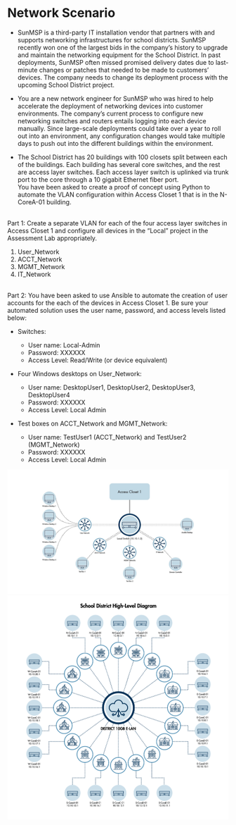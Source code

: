 # Network Scenario

- SunMSP is a third-party IT installation vendor that partners with and supports networking infrastructures for school districts. SunMSP recently won one of the largest bids in the company’s history to upgrade and maintain the networking equipment for the School District. In past deployments, SunMSP often missed promised delivery dates due to last-minute changes or patches that needed to be made to customers’ devices. The company needs to change its deployment process with the upcoming School District project. 

- You are a new network engineer for SunMSP who was hired to help accelerate the deployment of networking devices into customer environments. The company’s current process to configure new networking switches and routers entails logging into each device manually. Since large-scale deployments could take over a year to roll out into an environment, any configuration changes would take multiple days to push out into the different buildings within the environment. 

- The School District has 20 buildings with 100 closets split between each of the buildings. Each building has several core switches, and the rest are access layer switches. Each access layer switch is uplinked via trunk port to the core through a 10 gigabit Ethernet fiber port.  
You have been asked to create a proof of concept using Python to automate the VLAN configuration within Access Closet 1 that is in the N-CoreA-01 building. <br><br>

Part 1:
Create a separate VLAN for each of the four access layer switches in Access Closet 1 and configure all devices in the “Local” project in the Assessment Lab appropriately.  

1.	User_Network
2.	ACCT_Network
3.	MGMT_Network
4.	IT_Network
<br>
Part 2:
You have been asked to use Ansible to automate the creation of user accounts for the each of the devices in Access Closet 1. Be sure your automated solution uses the user name, password, and access levels listed below:

- Switches: 
  - User name: Local-Admin
  - Password: XXXXXX
  - Access Level: Read/Write (or device equivalent)

- Four Windows desktops on User_Network:
  - User name: DesktopUser1, DesktopUser2, DesktopUser3, DesktopUser4
  - Password: XXXXXX
  - Access Level: Local Admin

- Test boxes on ACCT_Network and MGMT_Network:
  - User name: TestUser1 (ACCT_Network) and TestUser2 (MGMT_Network)
  - Password: XXXXXX
  - Access Level: Local Admin
 

<img src="Access Closet 1 in the N-CoreA-01 (10.10.1.1) network.jpg" alt="Access Closet" width="700" />
<br>
<img src="School District Network Diagram.png" alt="School Network" width="700" />



